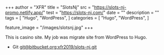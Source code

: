+++
author = "XFR"
title = "SlotsNj"
src = "https://slots-nj-promo.netlify.app/"
test = "https://slots-nj.com/"
date = ""
description = ""
tags = [
    "Hugo",
    "WordPress",
]
categories = [
    "Hugo",
    "WordPress",
]

feature_image = "/images/slotsnj.jpg"
+++

This is casino site. My job was migrate site from WordPress to Hugo.
- Git [git@bitbucket.org:xfr2019/slots-nj.git](git@bitbucket.org:xfr2019/slots-nj.git) 
<!--more-->

